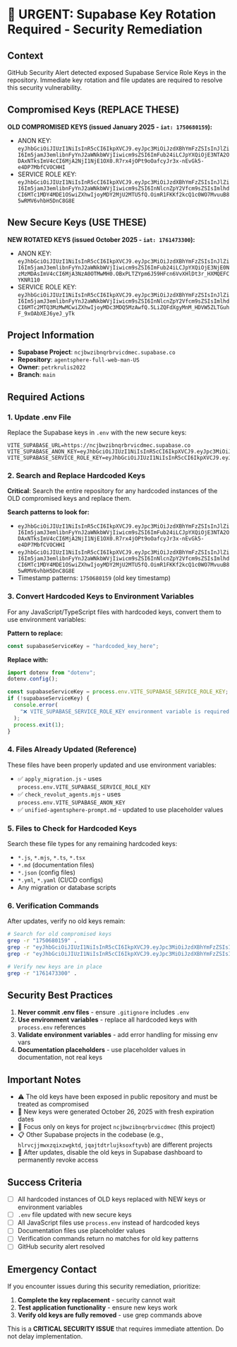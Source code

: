# 🔐 URGENT: Supabase Key Rotation Required - Security Remediation

## Context

GitHub Security Alert detected exposed Supabase Service Role Keys in the repository. Immediate key rotation and file updates are required to resolve this security vulnerability.

## Compromised Keys (REPLACE THESE)

**OLD COMPROMISED KEYS (issued January 2025 - `iat: 1750680159`):**

- ANON KEY: `eyJhbGciOiJIUzI1NiIsInR5cCI6IkpXVCJ9.eyJpc3MiOiJzdXBhYmFzZSIsInJlZiI6Im5jamJ3emlibnFyYnJ2aWNkbWVjIiwicm9sZSI6ImFub24iLCJpYXQiOjE3NTA2ODAxNTksImV4cCI6MjA2NjI1NjE1OX0.R7rx4jOPt9oOafcyJr3x-nEvGk5-e4DP7MbfCVOCHHI`
- SERVICE ROLE KEY: `eyJhbGciOiJIUzI1NiIsInR5cCI6IkpXVCJ9.eyJpc3MiOiJzdXBhYmFzZSIsInJlZiI6Im5jamJ3emlibnFyYnJ2aWNkbWVjIiwicm9sZSI6InNlcnZpY2Vfcm9sZSIsImlhdCI6MTc1MDY4MDE1OSwiZXhwIjoyMDY2MjU2MTU5fQ.OimR1FKKf2kcQ1c0WO7MvuuB85wRMV6vhbH5DnC8G8E`

## New Secure Keys (USE THESE)

**NEW ROTATED KEYS (issued October 2025 - `iat: 1761473300`):**

- ANON KEY: `eyJhbGciOiJIUzI1NiIsInR5cCI6IkpXVCJ9.eyJpc3MiOiJzdXBhYmFzZSIsInJlZiI6Im5jamJ3emlibnFyYnJ2aWNkbWVjIiwicm9sZSI6ImFub24iLCJpYXQiOjE3NjE0NzMzMDAsImV4cCI6MjA3NzA0OTMwMH0.OBxPLTZYpm6J59HFcn6VvXHlDt3r_HXMQEFCYKNR110`
- SERVICE ROLE KEY: `eyJhbGciOiJIUzI1NiIsInR5cCI6IkpXVCJ9.eyJpc3MiOiJzdXBhYmFzZSIsInJlZiI6Im5jamJ3emlibnFyYnJ2aWNkbWVjIiwicm9sZSI6InNlcnZpY2Vfcm9sZSIsImlhdCI6MTc2MTQ3MzMwMCwiZXhwIjoyMDc3MDQ5MzAwfQ.5LiZQFdXgyMnM_HDVW5ZLTGuhF_9xOAbXEJ6yeJ_yTk`

## Project Information

- **Supabase Project**: `ncjbwzibnqrbrvicdmec.supabase.co`
- **Repository**: `agentsphere-full-web-man-US`
- **Owner**: `petrkrulis2022`
- **Branch**: `main`

## Required Actions

### 1. Update .env File

Replace the Supabase keys in `.env` with the new secure keys:

```env
VITE_SUPABASE_URL=https://ncjbwzibnqrbrvicdmec.supabase.co
VITE_SUPABASE_ANON_KEY=eyJhbGciOiJIUzI1NiIsInR5cCI6IkpXVCJ9.eyJpc3MiOiJzdXBhYmFzZSIsInJlZiI6Im5jamJ3emlibnFyYnJ2aWNkbWVjIiwicm9sZSI6ImFub24iLCJpYXQiOjE3NjE0NzMzMDAsImV4cCI6MjA3NzA0OTMwMH0.OBxPLTZYpm6J59HFcn6VvXHlDt3r_HXMQEFCYKNR110
VITE_SUPABASE_SERVICE_ROLE_KEY=eyJhbGciOiJIUzI1NiIsInR5cCI6IkpXVCJ9.eyJpc3MiOiJzdXBhYmFzZSIsInJlZiI6Im5jamJ3emlibnFyYnJ2aWNkbWVjIiwicm9sZSI6InNlcnZpY2Vfcm9sZSIsImlhdCI6MTc2MTQ3MzMwMCwiZXhwIjoyMDc3MDQ5MzAwfQ.5LiZQFdXgyMnM_HDVW5ZLTGuhF_9xOAbXEJ6yeJ_yTk
```

### 2. Search and Replace Hardcoded Keys

**Critical**: Search the entire repository for any hardcoded instances of the OLD compromised keys and replace them.

**Search patterns to look for:**

- `eyJhbGciOiJIUzI1NiIsInR5cCI6IkpXVCJ9.eyJpc3MiOiJzdXBhYmFzZSIsInJlZiI6Im5jamJ3emlibnFyYnJ2aWNkbWVjIiwicm9sZSI6ImFub24iLCJpYXQiOjE3NTA2ODAxNTksImV4cCI6MjA2NjI1NjE1OX0.R7rx4jOPt9oOafcyJr3x-nEvGk5-e4DP7MbfCVOCHHI`
- `eyJhbGciOiJIUzI1NiIsInR5cCI6IkpXVCJ9.eyJpc3MiOiJzdXBhYmFzZSIsInJlZiI6Im5jamJ3emlibnFyYnJ2aWNkbWVjIiwicm9sZSI6InNlcnZpY2Vfcm9sZSIsImlhdCI6MTc1MDY4MDE1OSwiZXhwIjoyMDY2MjU2MTU5fQ.OimR1FKKf2kcQ1c0WO7MvuuB85wRMV6vhbH5DnC8G8E`
- Timestamp patterns: `1750680159` (old key timestamp)

### 3. Convert Hardcoded Keys to Environment Variables

For any JavaScript/TypeScript files with hardcoded keys, convert them to use environment variables:

**Pattern to replace:**

```javascript
const supabaseServiceKey = "hardcoded_key_here";
```

**Replace with:**

```javascript
import dotenv from "dotenv";
dotenv.config();

const supabaseServiceKey = process.env.VITE_SUPABASE_SERVICE_ROLE_KEY;
if (!supabaseServiceKey) {
  console.error(
    "❌ VITE_SUPABASE_SERVICE_ROLE_KEY environment variable is required"
  );
  process.exit(1);
}
```

### 4. Files Already Updated (Reference)

These files have been properly updated and use environment variables:

- ✅ `apply_migration.js` - uses `process.env.VITE_SUPABASE_SERVICE_ROLE_KEY`
- ✅ `check_revolut_agents.mjs` - uses `process.env.VITE_SUPABASE_ANON_KEY`
- ✅ `unified-agentsphere-prompt.md` - updated to use placeholder values

### 5. Files to Check for Hardcoded Keys

Search these file types for any remaining hardcoded keys:

- `*.js`, `*.mjs`, `*.ts`, `*.tsx`
- `*.md` (documentation files)
- `*.json` (config files)
- `*.yml`, `*.yaml` (CI/CD configs)
- Any migration or database scripts

### 6. Verification Commands

After updates, verify no old keys remain:

```bash
# Search for old compromised keys
grep -r "1750680159" .
grep -r "eyJhbGciOiJIUzI1NiIsInR5cCI6IkpXVCJ9.eyJpc3MiOiJzdXBhYmFzZSIsInJlZiI6Im5jamJ3emlibnFyYnJ2aWNkbWVjIiwicm9sZSI6ImFub24iLCJpYXQiOjE3NTA2ODAxNTksImV4cCI6MjA2NjI1NjE1OX0" .
grep -r "eyJhbGciOiJIUzI1NiIsInR5cCI6IkpXVCJ9.eyJpc3MiOiJzdXBhYmFzZSIsInJlZiI6Im5jamJ3emlibnFyYnJ2aWNkbWVjIiwicm9sZSI6InNlcnZpY2Vfcm9sZSIsImlhdCI6MTc1MDY4MDE1OSwiZXhwIjoyMDY2MjU2MTU5fQ" .

# Verify new keys are in place
grep -r "1761473300" .
```

## Security Best Practices

1. **Never commit .env files** - ensure `.gitignore` includes `.env`
2. **Use environment variables** - replace all hardcoded keys with `process.env` references
3. **Validate environment variables** - add error handling for missing env vars
4. **Documentation placeholders** - use placeholder values in documentation, not real keys

## Important Notes

- ⚠️ The old keys have been exposed in public repository and must be treated as compromised
- 🔄 New keys were generated October 26, 2025 with fresh expiration dates
- 🎯 Focus only on keys for project `ncjbwzibnqrbrvicdmec` (this project)
- 📋 Other Supabase projects in the codebase (e.g., `hlrvcjjmwxzqixzwgktd`, `jqajtdtrlujksoxftyvb`) are different projects
- 🔐 After updates, disable the old keys in Supabase dashboard to permanently revoke access

## Success Criteria

- [ ] All hardcoded instances of OLD keys replaced with NEW keys or environment variables
- [ ] `.env` file updated with new secure keys
- [ ] All JavaScript files use `process.env` instead of hardcoded keys
- [ ] Documentation files use placeholder values
- [ ] Verification commands return no matches for old key patterns
- [ ] GitHub security alert resolved

## Emergency Contact

If you encounter issues during this security remediation, prioritize:

1. **Complete the key replacement** - security cannot wait
2. **Test application functionality** - ensure new keys work
3. **Verify old keys are fully removed** - use grep commands above

This is a **CRITICAL SECURITY ISSUE** that requires immediate attention. Do not delay implementation.

